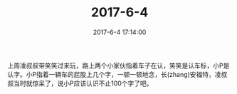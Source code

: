 ﻿---
title: "2017-6-4"
date: 2017-6-4 17:14:00
tags: 文字
categories: 爸爸
---
上周凌叔叔带笑笑过来玩，路上两个小家伙指着车子在认，笑笑是认车标，小P是认字。小P指着一辆车的屁股上几个字，一顿一顿地念，长(zhang)安福特，凌叔叔当时就惊呆了，说小P应该认识不止100个字了吧。 ​​​​